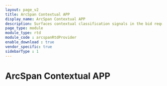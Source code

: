 ```yaml
---
layout: page_v2
title: ArcSpan Contextual APP 
display_name: ArcSpan Contextual APP
description: Surfaces contextual classification signals in the bid request to enhance the addressability of ad impressions and increase buyer demand
page_type: module
module_type: rtd
module_code : arcspanRtdProvider
enable_download : true
vendor_specific: true
sidebarType : 1
---
```


# ArcSpan Contextual APP

